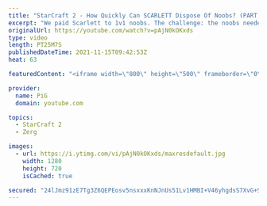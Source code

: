 ```yaml
---
title: "StarCraft 2 - How Quickly Can SCARLETT Dispose Of Noobs? (PART 2) | Holdout Challenge"
excerpt: "We paid Scarlett to 1v1 noobs. The challenge: the noobs needed to stay in the match as long as possible while Scarlett did her best to cheese the heck out of them. THIS TIME: She also faced off against the winner of the first Smooth Brain Audition, Santa Claws. Was his dome glassy enough to stay in the"
originalUrl: https://youtube.com/watch?v=pAjN0kOKxds
type: video
length: PT25M7S
publishedDateTime: 2021-11-15T09:42:53Z
heat: 63

featuredContent: "<iframe width=\"800\" height=\"500\" frameborder=\"0\" src=\"https://www.youtube.com/embed/pAjN0kOKxds\" allow=\"accelerometer; autoplay; encrypted-media; gyroscope; picture-in-picture\" allowfullscreen></iframe>"

provider:
  name: PiG
  domain: youtube.com

topics:
  - StarCraft 2
  - Zerg

images:
  - url: https://i.ytimg.com/vi/pAjN0kOKxds/maxresdefault.jpg
    width: 1280
    height: 720
    isCached: true

secured: "24lJmz91zE7Tg3Z6QEPEosv5nsxxxKnNJnUs51Lv1HMBI+V46yhgdsS7XvG+SMuhEXKWbKLOyjarLqrTsd0C3ZdTUia7e9NlxtTGf6s33hJRaweDFgm2g5j4T2cPGZybgZqmxzWiC9r77UbXKeKDLO2z9c6lbfqrMp4Oc1+o69YrVdVQQZklcr77SiGKMoZearWMpLPAb6b02rwKXTuG19PL1ieJTHGNaJvuX2EgOlf44W/mbvAeOswjtuNNh3y/9KKdkKVJ6L0VJ14XICfPiSvtPGQiypiDeaPkQzH7HNiaslgxyFErW3oUCn4fqcmYjD4083hWL7RYyxuejL7IyiT55hjAOcoRdzvlDMcrFf98JDhlRFrLsp8BEeaG8hfO/BQ1kxzIu7pJM1ylV+3rF5ksSmFOieIA5uolL3pZhZo=;Uovhnslst0FDtSTPunpdTg=="
---
```


